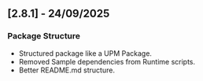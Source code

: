 ## [2.8.1] - 24/09/2025
### Package Structure
- Structured package like a UPM Package.
- Removed Sample dependencies from Runtime scripts.
- Better README.md structure.
